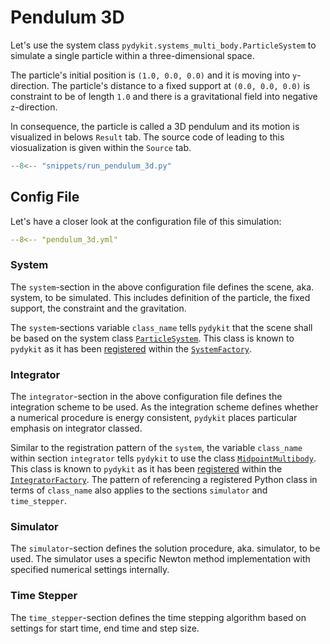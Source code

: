 # Pendulum 3D

Let's use the system class `pydykit.systems_multi_body.ParticleSystem`
to simulate a single particle within a three-dimensional space.

The particle's initial position is
`(1.0, 0.0, 0.0)`
and it is moving into `y`-direction.
The particle's distance to a fixed support at `(0.0, 0.0, 0.0)`
is constraint to be of length `1.0` and there is a gravitational field into negative `z`-direction.

In consequence, the particle is called a 3D pendulum
and its motion is visualized in belows `Result` tab.
The source code of leading to this viosualization is given within the `Source` tab.

```python exec="true" source="tabbed-right"
--8<-- "snippets/run_pendulum_3d.py"
```

## Config File

Let's have a closer look at the configuration file of this simulation:

```yaml
--8<-- "pendulum_3d.yml"
```

### System

The `system`-section in the above configuration file
defines the scene, aka. system, to be simulated.
This includes definition of the particle, the fixed support, the constraint and the gravitation.

The `system`-sections variable `class_name` tells `pydykit` that the
scene shall be based on the system class
[`ParticleSystem`][source_particle_system].
This class is known to `pydykit` as it has been
[registered][source_register_particle_system]
within the
[`SystemFactory`][source_system_factory].

### Integrator

The `integrator`-section in the above configuration file
defines the integration scheme to be used.
As the integration scheme defines whether a numerical procedure is energy consistent,
`pydykit` places particular emphasis on integrator classed.

Similar to the registration pattern of the `system`,
the variable `class_name` within section `integrator` tells `pydykit`
to use the class
[`MidpointMultibody`][source_midpoint_multibody].
This class is known to `pydykit` as it has been
[registered][source_register_midpoint_multibody]
within the
[`IntegratorFactory`][source_integrator_factory].
The pattern of referencing a registered Python class in terms of `class_name`
also applies to the sections `simulator` and `time_stepper`.

### Simulator

The `simulator`-section
defines the solution procedure, aka. simulator, to be used.
The simulator uses a specific Newton method implementation with specified numerical settings internally.

### Time Stepper

The `time_stepper`-section defines the time stepping algorithm based on settings for
start time, end time and step size.

[source_particle_system]: https://github.com/pydykit/pydykit/blob/main/pydykit/systems_multi_body.py#L192
[source_register_particle_system]: https://github.com/pydykit/pydykit/blob/main/pydykit/factories.py#L16
[source_system_factory]: https://github.com/pydykit/pydykit/blob/main/pydykit/factories.py#L52

<!--  TODO: Change the links source_particle_system and source_midpoint_multibody to point to the docs of the Python classes -->

[source_midpoint_multibody]: https://github.com/pydykit/pydykit/blob/main/pydykit/integrators.py#L200
[source_register_midpoint_multibody]: https://github.com/pydykit/pydykit/blob/main/pydykit/factories.py#L28
[source_integrator_factory]: https://github.com/pydykit/pydykit/blob/main/pydykit/factories.py#L82
